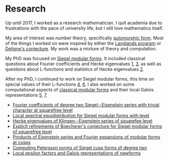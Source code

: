 # Research

Up until 2017, I worked as a research mathematician.  I quit academia due to frustrations with the pace of university life, but I still love mathematics itself.
    
My area of interest was number theory, specifically [automorphic form](https://en.wikipedia.org/wiki/Automorphic_form). Most of the things I worked on were inspired by either the [Langlands program](https://en.wikipedia.org/wiki/Langlands_program) or [Deligne's conjecture](https://en.wikipedia.org/wiki/Special_values_of_L-functions).  My work was a mixture of theory and computation.

My PhD was focused on [Siegel modular forms](https://en.wikipedia.org/wiki/Siegel_modular_form).  It included classical questions about Fourier coefficients and Hecke eigenvalues [1](https://arxiv.org/abs/1310.1745), [3](https://arxiv.org/abs/1512.09069), as well as questions about L-functions and statistics of Hecke eigenvalues [2](https://arxiv.org/abs/1312.5584).

After my PhD, I continued to work on Siegel modular forms, this time on special values of their L-functions [4](https://arxiv.org/abs/1512.07204), [6](https://arxiv.org).  I also worked on some computational aspects of [classical modular forms](https://en.wikipedia.org/wiki/Modular_form) and their local Galois representations [5](https://arxiv.org/abs/1603.00774), [7](https://arxiv.org).

 * [Fourier coefficients of degree two Siegel--Eisenstein series with trivial character at squarefree level](https://arxiv.org/abs/1310.1745)
 * [Local spectral equidistribution for Siegel modular forms with level](https://arxiv.org/abs/1312.5584)
 * [Hecke eigenvalues of Klingen--Eisenstein series of squarefee level](https://arxiv.org/abs/1512.09069)
 * [Explicit refinements of Boecherer's conjecture for Siegel modular forms of squarefree level](https://arxiv.org/abs/1512.07204)
 * [Products of Eisenstein series and Fourier expansions of modular forms at cusps](https://arxiv.org/abs/1603.00774)
 * [Computing Petersson norms of Siegel cusp forms of degree two](https://arxiv.org)
 * [Local epsilon factors and Galois representations of newforms](https://arxiv.org)

